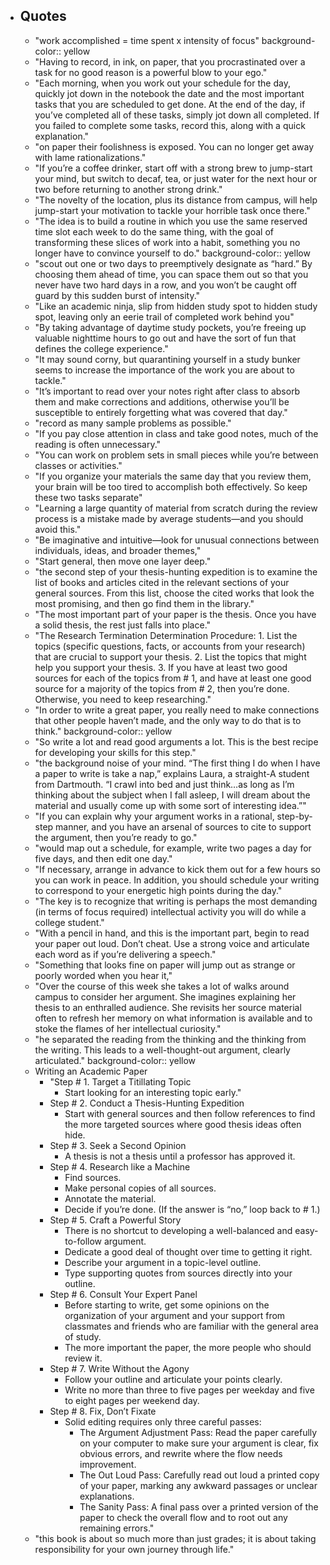 - ## Quotes
	- "work accomplished = time spent x intensity of focus"
	  background-color:: yellow
	- "Having to record, in ink, on paper, that you procrastinated over a task for no good reason is a powerful blow to your ego."
	- "Each morning, when you work out your schedule for the day, quickly jot down in the notebook the date and the most important tasks that you are scheduled to get done. At the end of the day, if you’ve completed all of these tasks, simply jot down all completed. If you failed to complete some tasks, record this, along with a quick explanation."
	- "on paper their foolishness is exposed. You can no longer get away with lame rationalizations."
	- "If you’re a coffee drinker, start off with a strong brew to jump-start your mind, but switch to decaf, tea, or just water for the next hour or two before returning to another strong drink."
	- "The novelty of the location, plus its distance from campus, will help jump-start your motivation to tackle your horrible task once there."
	- "The idea is to build a routine in which you use the same reserved time slot each week to do the same thing, with the goal of transforming these slices of work into a habit, something you no longer have to convince yourself to do."
	  background-color:: yellow
	- "scout out one or two days to preemptively designate as “hard.” By choosing them ahead of time, you can space them out so that you never have two hard days in a row, and you won’t be caught off guard by this sudden burst of intensity."
	- "Like an academic ninja, slip from hidden study spot to hidden study spot, leaving only an eerie trail of completed work behind you"
	- "By taking advantage of daytime study pockets, you’re freeing up valuable nighttime hours to go out and have the sort of fun that defines the college experience."
	- "It may sound corny, but quarantining yourself in a study bunker seems to increase the importance of the work you are about to tackle."
	- "It’s important to read over your notes right after class to absorb them and make corrections and additions, otherwise you’ll be susceptible to entirely forgetting what was covered that day."
	- "record as many sample problems as possible."
	- "If you pay close attention in class and take good notes, much of the reading is often unnecessary."
	- "You can work on problem sets in small pieces while you’re between classes or activities."
	- "If you organize your materials the same day that you review them, your brain will be too tired to accomplish both effectively. So keep these two tasks separate"
	- "Learning a large quantity of material from scratch during the review process is a mistake made by average students—and you should avoid this."
	- "Be imaginative and intuitive—look for unusual connections between individuals, ideas, and broader themes,"
	- "Start general, then move one layer deep."
	- "the second step of your thesis-hunting expedition is to examine the list of books and articles cited in the relevant sections of your general sources. From this list, choose the cited works that look the most promising, and then go find them in the library."
	- "The most important part of your paper is the thesis. Once you have a solid thesis, the rest just falls into place."
	- "The Research Termination Determination Procedure: 1. List the topics (specific questions, facts, or accounts from your research) that are crucial to support your thesis. 2. List the topics that might help you support your thesis. 3. If you have at least two good sources for each of the topics from # 1, and have at least one good source for a majority of the topics from # 2, then you’re done. Otherwise, you need to keep researching."
	- "In order to write a great paper, you really need to make connections that other people haven’t made, and the only way to do that is to think."
	  background-color:: yellow
	- "So write a lot and read good arguments a lot. This is the best recipe for developing your skills for this step."
	- "the background noise of your mind. “The first thing I do when I have a paper to write is take a nap,” explains Laura, a straight-A student from Dartmouth. “I crawl into bed and just think…as long as I’m thinking about the subject when I fall asleep, I will dream about the material and usually come up with some sort of interesting idea.”"
	- "If you can explain why your argument works in a rational, step-by-step manner, and you have an arsenal of sources to cite to support the argument, then you’re ready to go."
	- "would map out a schedule, for example, write two pages a day for five days, and then edit one day."
	- "If necessary, arrange in advance to kick them out for a few hours so you can work in peace. In addition, you should schedule your writing to correspond to your energetic high points during the day."
	- "The key is to recognize that writing is perhaps the most demanding (in terms of focus required) intellectual activity you will do while a college student."
	- "With a pencil in hand, and this is the important part, begin to read your paper out loud. Don’t cheat. Use a strong voice and articulate each word as if you’re delivering a speech."
	- "Something that looks fine on paper will jump out as strange or poorly worded when you hear it,"
	- "Over the course of this week she takes a lot of walks around campus to consider her argument. She imagines explaining her thesis to an enthralled audience. She revisits her source material often to refresh her memory on what information is available and to stoke the flames of her intellectual curiosity."
	- "he separated the reading from the thinking and the thinking from the writing. This leads to a well-thought-out argument, clearly articulated."
	  background-color:: yellow
	- Writing an Academic Paper
		- "Step # 1. Target a Titillating Topic
			- Start looking for an interesting topic early."
		- Step # 2. Conduct a Thesis-Hunting Expedition
			- Start with general sources and then follow references to find the more targeted sources where good thesis ideas often hide.
		- Step # 3. Seek a Second Opinion
			- A thesis is not a thesis until a professor has approved it.
		- Step # 4. Research like a Machine
			- Find sources.
			- Make personal copies of all sources.
			- Annotate the material.
			- Decide if you’re done. (If the answer is “no,” loop back to # 1.)
		- Step # 5. Craft a Powerful Story
			- There is no shortcut to developing a well-balanced and easy-to-follow argument.
			- Dedicate a good deal of thought over time to getting it right.
			- Describe your argument in a topic-level outline.
			- Type supporting quotes from sources directly into your outline.
		- Step # 6. Consult Your Expert Panel
			- Before starting to write, get some opinions on the organization of your argument and your support from classmates and friends who are familiar with the general area of study.
			- The more important the paper, the more people who should review it.
		- Step # 7. Write Without the Agony
			- Follow your outline and articulate your points clearly.
			- Write no more than three to five pages per weekday and five to eight pages per weekend day.
		- Step # 8. Fix, Don’t Fixate
			- Solid editing requires only three careful passes:
				- The Argument Adjustment Pass: Read the paper carefully on your computer to make sure your argument is clear, fix obvious errors, and rewrite where the flow needs improvement.
				- The Out Loud Pass: Carefully read out loud a printed copy of your paper, marking any awkward passages or unclear explanations.
				- The Sanity Pass: A final pass over a printed version of the paper to check the overall flow and to root out any remaining errors."
	- "this book is about so much more than just grades; it is about taking responsibility for your own journey through life."